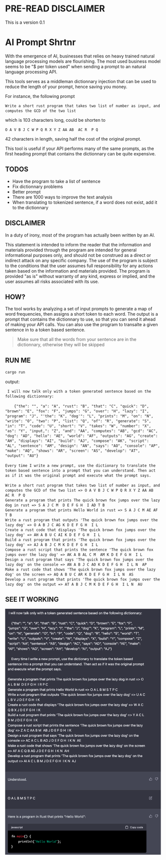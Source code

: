 # PRE-READ DISCLAIMER
This is a version 0.1

# AI Prompt Shrtnr
With the emergence of AI, businesses that relies on heavy trained natural language processing models are flourishing. The most used business model seems to be "$ per token used" when sending a prompt to an natural language processing API.


This tools serves as a middleman dictionnary injection that can be used to reduce the length of your prompt, hence saving you money.


For instance, the following prompt
```
Write a short rust program that takes two list of number as input, and computes the GCD of the two list
```

which is 103 characters long, could be shorten to

```
O A V B J C W P Q R X Y Z AA AB  AC R  P Q
```

42 characters in length, saving half the cost of the original prompt.


This tool is useful if your API performs many of the same prompts, as the first heading prompt that contains the dictionnary can be quite expensive.

## TODOS
- Have the program to take a list of sentence
- Fix dictionnary problems
- Better prompt
- There are 1000 ways to improve the text analysis
- When translating to tokenized sentence, if a word does not exist, add it to the dictionnary

## DISCLAIMER
In a duty of irony, most of the program has actually been written by an AI.


This statement is intended to inform the reader that the information and materials provided through the program are intended for general informational purposes only, and should not be construed as a direct or indirect attack on any specific company. The use of the program is subject to the conditions that the user assumes full responsibility for any actions taken based on the information and materials provided. The program is provided "as is" without warranty of any kind, express or implied, and the user assumes all risks associated with its use.

## HOW?
The tool works by analyzing a set of input prompts to generate a map of word frequencies, then assigns a short token to each word.
The output is a prompt that contains the dictionnary to use, so that you can send it ahead of making your API calls.
You can also use the program to transalte a given sentence in to a token based sentence.
> Make sure that all the words from your sentence are in the dictionnary, otherwise they will be skipped
## RUN ME
```bash
cargo run
```

output:

```
 I will now talk only with a token generated sentence based on the following dictionnary:

    {"the": "", "a": "A", "rust": "B", "that": "C", "quick": "D", "brown": "E", "fox": "F", "jumps": "G", "over": "H", "lazy": "I", "program": "J", "'the": "K", "dog'": "L", "prints": "M", "on": "N", "write": "O", "two": "P", "list": "Q", "of": "R", "generate": "S", "in": "T", "code": "U", "short": "V", "takes": "W", "number": "X", "as": "Y", "input,": "Z", "and": "AA", "computes": "AB", "gcd": "AC", "dog": "AD", "hello": "AE", "world": "AF", "outputs": "AG", "create": "AH", "displays": "AI", "build": "AJ", "compose": "AK", "script": "AL", "sentence": "AM", "design": "AN", "says": "AO", "console": "AP", "make": "AQ", "shows": "AR", "screen": "AS", "develop": "AT", "output": "AU"}

Every time I write a new prompt, use the dictionary to translate the token based sentence into a prompt that you can understand. Then act as if it was the original prompt and execute what the prompt says.

Write a short rust program that takes two list of number as input, and computes the GCD of the two list => O A V B J C W P Q R X Y Z AA AB  AC R  P Q
Generate a program that prints The quick brown fox jumps over the lazy dog in rust => S A J C M  D E F G H  I AD T B
Generate a program that prints Hello World in rust => S A J C M AE AF T B
Write a rust program that outputs 'The quick brown fox jumps over the lazy dog' => O A B J C AG K D E F G H  I L
Create a rust code that displays 'The quick brown fox jumps over the lazy dog' => AH A B U C AI K D E F G H  I L
Build a rust program that prints 'The quick brown fox jumps over the lazy dog' => AJ A B J C M K D E F G H  I L
Compose a rust script that prints the sentence 'The quick brown fox jumps over the lazy dog' => AK A B AL C M  AM K D E F G H  I L
Design a rust program that says 'The quick brown fox jumps over the lazy dog' on the console => AN A B J C AO K D E F G H  I L N  AP
Make a rust code that shows 'The quick brown fox jumps over the lazy dog' on the screen => AQ A B U C AR K D E F G H  I L N  AS
Develop a rust program that prints 'The quick brown fox jumps over the lazy dog' on the output => AT A B J C M K D E F G H  I L N  AU
```

## SEE IT WORKING
![](./demo_files/Screenshot%202023-02-08%20at%2016.23.47.png)

